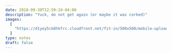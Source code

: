 ```yaml
---
date: 2018-09-30T12:59:24-04:00
description: "Yuck, do not get again (or maybe it was corked)"
images:
  [
    "https://d1yey5ck8hkfrc.cloudfront.net/fit-in/500x500/mobile-uploads/IMG_2536.jpg",
  ]
type: notes
draft: false
---
```

